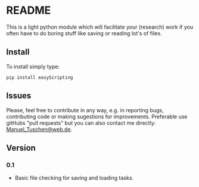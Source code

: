 # README

This is a light python module which will facilitate your (research) work if you often have to do boring stuff like saving or reading lot's of files.


## Install

 To install simply type:

 ```
 pip install easyScripting
 ```  


## Issues
Please, feel free to contribute in any way, e.g. in reporting bugs, contributing code or making sugestions for improvements. Preferable use gitHubs "pull requests" but you can also contact me directly:  
Manuel_Tuschen@web.de.

## Version

### 0.1

* Basic file checking for saving and loading tasks.
